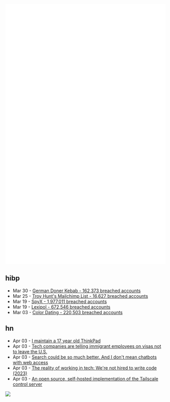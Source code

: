 ![Metrics](https://raw.githubusercontent.com/phixion/phixion/master/metrics.svg)

## hibp

<!--
for https://github.com/phixion/phixion/blob/main/.github/workflows/feeds.yml
-->
<!--START_SECTION:haveibeenpwnd-->
- Mar 30 - [German Doner Kebab - 162,373 breached accounts](https://haveibeenpwned.com/PwnedWebsites#GermanDonerKebab)
- Mar 25 - [Troy Hunt's Mailchimp List - 16,627 breached accounts](https://haveibeenpwned.com/PwnedWebsites#TroyHuntMailchimpList)
- Mar 19 - [SpyX - 1,977,011 breached accounts](https://haveibeenpwned.com/PwnedWebsites#SpyX)
- Mar 19 - [Lexipol - 672,546 breached accounts](https://haveibeenpwned.com/PwnedWebsites#Lexipol)
- Mar 03 - [Color Dating - 220,503 breached accounts](https://haveibeenpwned.com/PwnedWebsites#ColorDating)
<!--END_SECTION:haveibeenpwnd-->

## hn

<!--
for https://github.com/phixion/phixion/blob/main/.github/workflows/feeds.yml
-->
<!--START_SECTION:hn-->
- Apr 03 - [I maintain a 17 year old ThinkPad](https://pilledtexts.com/why-i-use-a-17-year-old-thinkpad/)
- Apr 03 - [Tech companies are telling immigrant employees on visas not to leave the U.S.](https://www.washingtonpost.com/technology/2025/03/31/immigration-h1b-fear-siliconvalley/)
- Apr 03 - [Search could be so much better. And I don't mean chatbots with web access](https://www.matterrank.ai/mission)
- Apr 03 - [The reality of working in tech: We're not hired to write code (2023)](https://idiallo.com/blog/code-for-hire)
- Apr 03 - [An open source, self-hosted implementation of the Tailscale control server](https://github.com/juanfont/headscale)
<!--END_SECTION:hn-->

<!--
for https://yhype.me
-->
![](https://hit.yhype.me/github/profile?user_id=13013670)
